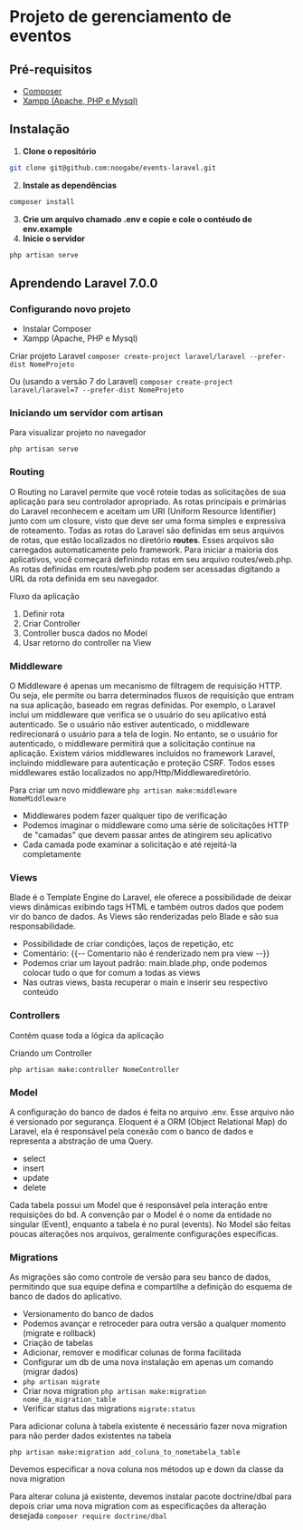 # Projeto de gerenciamento de eventos 
## Pré-requisitos
* [Composer](https://getcomposer.org/download/)
* [Xampp (Apache, PHP e Mysql)](https://www.apachefriends.org/download.html)

## Instalação
1. **Clone o repositório**
 ```bash
 git clone git@github.com:noogabe/events-laravel.git
 ```

2. **Instale as dependências**
```bash
composer install
```

3. **Crie um arquivo chamado .env e copie e cole o contéudo de env.example**
4. **Inicie o servidor**
```bash
php artisan serve
```


## Aprendendo Laravel 7.0.0

### Configurando novo projeto
* Instalar Composer
* Xampp (Apache, PHP e Mysql)

Criar projeto Laravel
`composer create-project laravel/laravel --prefer-dist NomeProjeto`

Ou (usando a versão 7 do Laravel)
`composer create-project laravel/laravel=7 --prefer-dist NomeProjeto`


### Iniciando um servidor com artisan
Para visualizar projeto no navegador

`php artisan serve`


### Routing
O Routing no Laravel permite que você roteie todas as solicitações de sua aplicação para seu controlador apropriado. As rotas principais e primárias do Laravel reconhecem e aceitam um URI (Uniform Resource Identifier) junto com um closure, visto que deve ser uma forma simples e expressiva de roteamento. Todas as rotas do Laravel são definidas em seus arquivos de rotas, que estão localizados no diretório **routes**. Esses arquivos são carregados automaticamente pelo framework. Para iniciar a maioria dos aplicativos, você começará definindo rotas em seu arquivo routes/web.php. As rotas definidas em routes/web.php podem ser acessadas digitando a URL da rota definida em seu navegador. 

Fluxo da aplicação
1. Definir rota
2. Criar Controller
3. Controller busca dados no Model
4. Usar retorno do controller na View


### Middleware
O Middleware é apenas um mecanismo de filtragem de requisição HTTP. Ou seja, ele permite ou barra determinados fluxos de requisição que entram na sua aplicação, baseado em regras definidas. Por exemplo, o Laravel inclui um middleware que verifica se o usuário do seu aplicativo está autenticado. Se o usuário não estiver autenticado, o middleware redirecionará o usuário para a tela de login. No entanto, se o usuário for autenticado, o middleware permitirá que a solicitação continue na aplicação. Existem vários middlewares incluídos no framework Laravel, incluindo middleware para autenticação e proteção CSRF. Todos esses middlewares estão localizados no app/Http/Middlewarediretório.

Para criar um novo middleware
`php artisan make:middleware NomeMiddleware`

* Middlewares podem fazer qualquer tipo de verificação
* Podemos imaginar o middleware como uma série de solicitações HTTP de "camadas" que devem passar antes de atingirem seu aplicativo
* Cada camada pode examinar a solicitação e até rejeitá-la completamente


### Views
Blade é o Template Engine do Laravel, ele oferece a possibilidade de deixar views dinâmicas exibindo tags HTML e também outros dados que podem vir do banco de dados. As Views são renderizadas pelo Blade e são sua responsabilidade.
* Possibilidade de criar condições, laços de repetição, etc
* Comentário: {{-- Comentario não é renderizado nem pra view --}}
* Podemos criar um layout padrão: main.blade.php, onde podemos colocar tudo o que for comum a todas as views
* Nas outras views, basta recuperar o main e inserir seu respectivo conteúdo



### Controllers
Contém quase toda a lógica da aplicação

Criando um Controller

`php artisan make:controller NomeController`



### Model
A configuração do banco de dados é feita no arquivo .env. Esse arquivo não é versionado por segurança. Eloquent é a ORM (Object Relational Map) do Laravel, ela é responsável pela conexão com o banco de dados e representa a abstração de uma Query. 
* select
* insert
* update
* delete

Cada tabela possui um Model que é responsável pela interação entre requisições do bd. A convenção par o Model é o nome da entidade no singular (Event), enquanto a tabela é no pural (events). No Model são feitas poucas alterações nos arquivos, geralmente configurações específicas.


### Migrations
As migrações são como controle de versão para seu banco de dados, permitindo que sua equipe defina e compartilhe a definição do esquema de banco de dados do aplicativo. 
* Versionamento do banco de dados
* Podemos avançar e retroceder para outra versão a qualquer momento (migrate e rollback)
* Criação de tabelas
* Adicionar, remover e modificar colunas de forma facilitada
* Configurar um db de uma nova instalação em apenas um comando (migrar dados)
* `php artisan migrate`
* Criar nova migration
`php artisan make:migration nome_da_migration_table`
* Verificar status das migrations 
`migrate:status`

Para adicionar coluna à tabela existente é necessário fazer nova migration para não perder dados existentes na tabela

`php artisan make:migration add_coluna_to_nometabela_table`

Devemos especificar a nova coluna nos métodos up e down da classe da nova migration

Para alterar coluna já existente, devemos instalar pacote doctrine/dbal para depois criar uma nova migration com as especificações da alteração desejada
`composer require doctrine/dbal`



